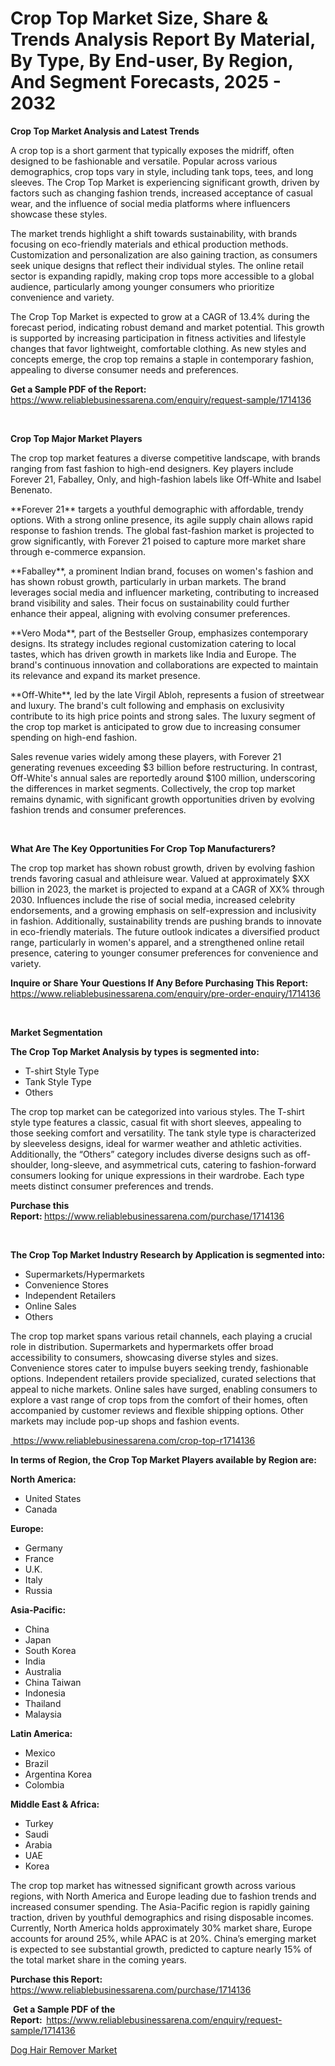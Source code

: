 <p><h1>Crop Top Market Size, Share & Trends Analysis Report By Material, By Type, By End-user, By Region, And Segment Forecasts, 2025 - 2032</h1></p><p><strong>Crop Top Market Analysis and Latest Trends</strong></p>
<p><p>A crop top is a short garment that typically exposes the midriff, often designed to be fashionable and versatile. Popular across various demographics, crop tops vary in style, including tank tops, tees, and long sleeves. The Crop Top Market is experiencing significant growth, driven by factors such as changing fashion trends, increased acceptance of casual wear, and the influence of social media platforms where influencers showcase these styles.</p><p>The market trends highlight a shift towards sustainability, with brands focusing on eco-friendly materials and ethical production methods. Customization and personalization are also gaining traction, as consumers seek unique designs that reflect their individual styles. The online retail sector is expanding rapidly, making crop tops more accessible to a global audience, particularly among younger consumers who prioritize convenience and variety.</p><p>The Crop Top Market is expected to grow at a CAGR of 13.4% during the forecast period, indicating robust demand and market potential. This growth is supported by increasing participation in fitness activities and lifestyle changes that favor lightweight, comfortable clothing. As new styles and concepts emerge, the crop top remains a staple in contemporary fashion, appealing to diverse consumer needs and preferences.</p></p>
<p><strong>Get a Sample PDF of the Report:&nbsp;</strong> <a href="https://www.reliablebusinessarena.com/enquiry/request-sample/1714136?utm_campaign=1841&utm_medium=2&utm_source=Github&utm_content=ia&utm_term=08022025&utm_id=crop-top">https://www.reliablebusinessarena.com/enquiry/request-sample/1714136</a></p>
<p>&nbsp;</p>
<p><strong>Crop Top Major Market Players</strong></p>
<p><p>The crop top market features a diverse competitive landscape, with brands ranging from fast fashion to high-end designers. Key players include Forever 21, Faballey, Only, and high-fashion labels like Off-White and Isabel Benenato.</p><p>**Forever 21** targets a youthful demographic with affordable, trendy options. With a strong online presence, its agile supply chain allows rapid response to fashion trends. The global fast-fashion market is projected to grow significantly, with Forever 21 poised to capture more market share through e-commerce expansion.</p><p>**Faballey**, a prominent Indian brand, focuses on women's fashion and has shown robust growth, particularly in urban markets. The brand leverages social media and influencer marketing, contributing to increased brand visibility and sales. Their focus on sustainability could further enhance their appeal, aligning with evolving consumer preferences.</p><p>**Vero Moda**, part of the Bestseller Group, emphasizes contemporary designs. Its strategy includes regional customization catering to local tastes, which has driven growth in markets like India and Europe. The brand's continuous innovation and collaborations are expected to maintain its relevance and expand its market presence.</p><p>**Off-White**, led by the late Virgil Abloh, represents a fusion of streetwear and luxury. The brand's cult following and emphasis on exclusivity contribute to its high price points and strong sales. The luxury segment of the crop top market is anticipated to grow due to increasing consumer spending on high-end fashion.</p><p>Sales revenue varies widely among these players, with Forever 21 generating revenues exceeding $3 billion before restructuring. In contrast, Off-White's annual sales are reportedly around $100 million, underscoring the differences in market segments. Collectively, the crop top market remains dynamic, with significant growth opportunities driven by evolving fashion trends and consumer preferences.</p></p>
<p>&nbsp;</p>
<p><strong>What Are The Key Opportunities For Crop Top Manufacturers?</strong></p>
<p><p>The crop top market has shown robust growth, driven by evolving fashion trends favoring casual and athleisure wear. Valued at approximately $XX billion in 2023, the market is projected to expand at a CAGR of XX% through 2030. Influences include the rise of social media, increased celebrity endorsements, and a growing emphasis on self-expression and inclusivity in fashion. Additionally, sustainability trends are pushing brands to innovate in eco-friendly materials. The future outlook indicates a diversified product range, particularly in women's apparel, and a strengthened online retail presence, catering to younger consumer preferences for convenience and variety.</p></p>
<p><strong>Inquire or Share Your Questions If Any Before Purchasing This Report:</strong> <a href="https://www.reliablebusinessarena.com/enquiry/pre-order-enquiry/1714136?utm_campaign=1841&utm_medium=2&utm_source=Github&utm_content=ia&utm_term=08022025&utm_id=crop-top">https://www.reliablebusinessarena.com/enquiry/pre-order-enquiry/1714136</a></p>
<p>&nbsp;</p>
<p><strong>Market Segmentation</strong></p>
<p><strong>The Crop Top Market Analysis by types is segmented into:</strong></p>
<p><ul><li>T-shirt Style Type</li><li>Tank Style Type</li><li>Others</li></ul></p>
<p><p>The crop top market can be categorized into various styles. The T-shirt style type features a classic, casual fit with short sleeves, appealing to those seeking comfort and versatility. The tank style type is characterized by sleeveless designs, ideal for warmer weather and athletic activities. Additionally, the “Others” category includes diverse designs such as off-shoulder, long-sleeve, and asymmetrical cuts, catering to fashion-forward consumers looking for unique expressions in their wardrobe. Each type meets distinct consumer preferences and trends.</p></p>
<p><strong>Purchase this Report:&nbsp;</strong><a href="https://www.reliablebusinessarena.com/purchase/1714136?utm_campaign=1841&utm_medium=2&utm_source=Github&utm_content=ia&utm_term=08022025&utm_id=crop-top">https://www.reliablebusinessarena.com/purchase/1714136</a></p>
<p>&nbsp;</p>
<p><strong>The Crop Top Market Industry Research by Application is segmented into:</strong></p>
<p><ul><li>Supermarkets/Hypermarkets</li><li>Convenience Stores</li><li>Independent Retailers</li><li>Online Sales</li><li>Others</li></ul></p>
<p><p>The crop top market spans various retail channels, each playing a crucial role in distribution. Supermarkets and hypermarkets offer broad accessibility to consumers, showcasing diverse styles and sizes. Convenience stores cater to impulse buyers seeking trendy, fashionable options. Independent retailers provide specialized, curated selections that appeal to niche markets. Online sales have surged, enabling consumers to explore a vast range of crop tops from the comfort of their homes, often accompanied by customer reviews and flexible shipping options. Other markets may include pop-up shops and fashion events.</p></p>
<p><a href="https://www.reliablebusinessarena.com/crop-top-r1714136?utm_campaign=1841&utm_medium=2&utm_source=Github&utm_content=ia&utm_term=08022025&utm_id=crop-top">&nbsp;https://www.reliablebusinessarena.com/crop-top-r1714136</a></p>
<p><strong>In terms of Region, the Crop Top Market Players available by Region are:</strong></p>
<p>
    <p> <strong> North America: </strong>
        <ul>
            <li>United States</li>
            <li>Canada</li>
        </ul>
        </p> 
    <p> <strong> Europe: </strong>
        <ul>
            <li>Germany</li>
            <li>France</li>
            <li>U.K.</li>
            <li>Italy</li>
            <li>Russia</li>
        </ul>
        </p> 
    <p> <strong> Asia-Pacific: </strong>
        <ul>
            <li>China</li>
            <li>Japan</li>
            <li>South Korea</li>
            <li>India</li>
            <li>Australia</li>
            <li>China Taiwan</li>
            <li>Indonesia</li>
            <li>Thailand</li>
            <li>Malaysia</li>
        </ul>
        </p> 
    <p> <strong> Latin America: </strong>
        <ul>
            <li>Mexico</li>
            <li>Brazil</li>
            <li>Argentina Korea</li>
            <li>Colombia</li>
        </ul>
        </p> 
    <p> <strong> Middle East & Africa: </strong>
        <ul>
            <li>Turkey</li>
            <li>Saudi</li>
            <li>Arabia</li>
            <li>UAE</li>
            <li>Korea</li>
        </ul>
    </p>
    </p>
<p><p>The crop top market has witnessed significant growth across various regions, with North America and Europe leading due to fashion trends and increased consumer spending. The Asia-Pacific region is rapidly gaining traction, driven by youthful demographics and rising disposable incomes. Currently, North America holds approximately 30% market share, Europe accounts for around 25%, while APAC is at 20%. China’s emerging market is expected to see substantial growth, predicted to capture nearly 15% of the total market share in the coming years.</p></p>
<p><strong>Purchase this Report: </strong><a href="https://www.reliablebusinessarena.com/purchase/1714136?utm_campaign=1841&utm_medium=2&utm_source=Github&utm_content=ia&utm_term=08022025&utm_id=crop-top">https://www.reliablebusinessarena.com/purchase/1714136</a></p>
<p>&nbsp;<strong>Get a Sample PDF of the Report:&nbsp;&nbsp;</strong><a href="https://www.reliablebusinessarena.com/enquiry/request-sample/1714136?utm_campaign=1841&utm_medium=2&utm_source=Github&utm_content=ia&utm_term=08022025&utm_id=crop-top">https://www.reliablebusinessarena.com/enquiry/request-sample/1714136</a></p>
<p><strong></strong></p>
<p><p><a href="https://github.com/julyju69/Market-Research-Report-List-5/blob/main/dog-hair-remover-market.md?utm_campaign=1841&utm_medium=2&utm_source=Github&utm_content=ia&utm_term=08022025&utm_id=crop-top">Dog Hair Remover Market</a></p></p>